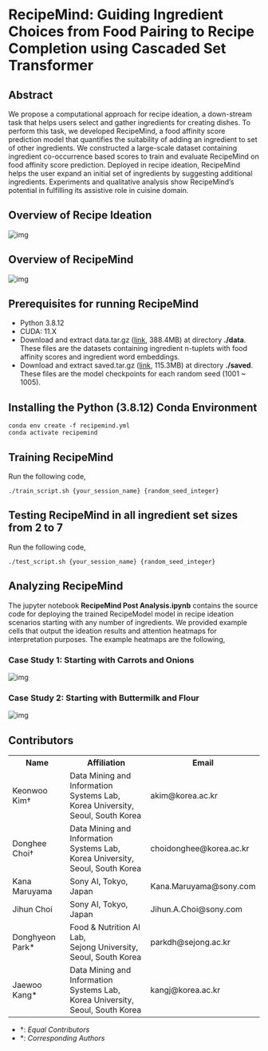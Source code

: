 # RecipeMind: Guiding Ingredient Choices from Food Pairing to Recipe Completion using Cascaded Set Transformer

## Abstract

We propose a computational approach for recipe ideation, a down-stream task that helps users select and gather ingredients for creating dishes. To perform this task, we developed RecipeMind, a food affinity score prediction model that quantifies the suitability of adding an ingredient to set of other ingredients. We constructed a large-scale dataset containing ingredient co-occurrence based scores to train and evaluate RecipeMind on food affinity score prediction. Deployed in recipe ideation, RecipeMind helps the user expand an initial set of ingredients by suggesting additional ingredients. Experiments and qualitative analysis show RecipeMind’s potential in fulfilling its assistive role in cuisine domain.

## Overview of Recipe Ideation

![img](./figures/0_task.png)

## Overview of RecipeMind

![img](./figures/1_model.png)

## Prerequisites for running RecipeMind

- Python 3.8.12
- CUDA: 11.X
- Download and extract data.tar.gz ([link](https://drive.google.com/file/d/1xZa4fPQvoxWBX_fvcFtmZjWZj0Fa7pFj/view?usp=sharing), 388.4MB) at directory **./data**. These files are the datasets containing ingredient n-tuplets with food affinity scores and ingredient word embeddings.
- Download and extract saved.tar.gz ([link](https://drive.google.com/file/d/1D_PQcf82-0b4qW3EUGQWV_cQnKezt2Yc/view?usp=sharing), 115.3MB) at directory **./saved**. These files are the model checkpoints for each random seed (1001 ~ 1005).

## Installing the Python (3.8.12) Conda Environment

```
conda env create -f recipemind.yml
conda activate recipemind
```

## Training RecipeMind

Run the following code,
```
./train_script.sh {your_session_name} {random_seed_integer}
```

## Testing RecipeMind in all ingredient set sizes from 2 to 7

Run the following code,
```
./test_script.sh {your_session_name} {random_seed_integer}
```

## Analyzing RecipeMind

The jupyter notebook **RecipeMind Post Analysis.ipynb** contains the source code for deploying the trained RecipeModel model in recipe ideation scenarios starting with any number of ingredients. We provided example cells that output the ideation results and attention heatmaps for interpretation purposes. The example heatmaps are the following,

### Case Study 1: Starting with Carrots and Onions

![img](./figures/2_attnmaps1.png)

### Case Study 2: Starting with Buttermilk and Flour

![img](./figures/3_attnmaps2.png)


## Contributors

<table>
	<tr>
		<th>Name</th>		
		<th>Affiliation</th>
		<th>Email</th>
	</tr>
	<tr>
		<td>Keonwoo Kim&dagger;</td>		
		<td>Data Mining and Information Systems Lab,<br>Korea University, Seoul, South Korea</td>
		<td>akim@korea.ac.kr</td>
	</tr>
	<tr>
		<td>Donghee Choi&dagger;</td>		
		<td>Data Mining and Information Systems Lab,<br>Korea University, Seoul, South Korea</td>
		<td>choidonghee@korea.ac.kr</td>
	</tr>
	<tr>
		<td>Kana Maruyama</td>		
		<td>Sony AI, Tokyo, Japan</td>
		<td>Kana.Maruyama@sony.com</td>
	</tr>
	<tr>
		<td>Jihun Choi</td>		
		<td>Sony AI, Tokyo, Japan</td>
		<td>Jihun.A.Choi@sony.com</td>
	</tr>
	<tr>
		<td>Donghyeon Park*</td>		
		<td>Food & Nutrition AI Lab,<br>Sejong University, Seoul, South Korea</td>
		<td>parkdh@sejong.ac.kr</td>
	</tr>
	<tr>
		<td>Jaewoo Kang*</td>		
		<td>Data Mining and Information Systems Lab,<br>Korea University, Seoul, South Korea</td>
		<td>kangj@korea.ac.kr</td>
	</tr>

</table>



- &dagger;: *Equal Contributors*
- &ast;: *Corresponding Authors*

